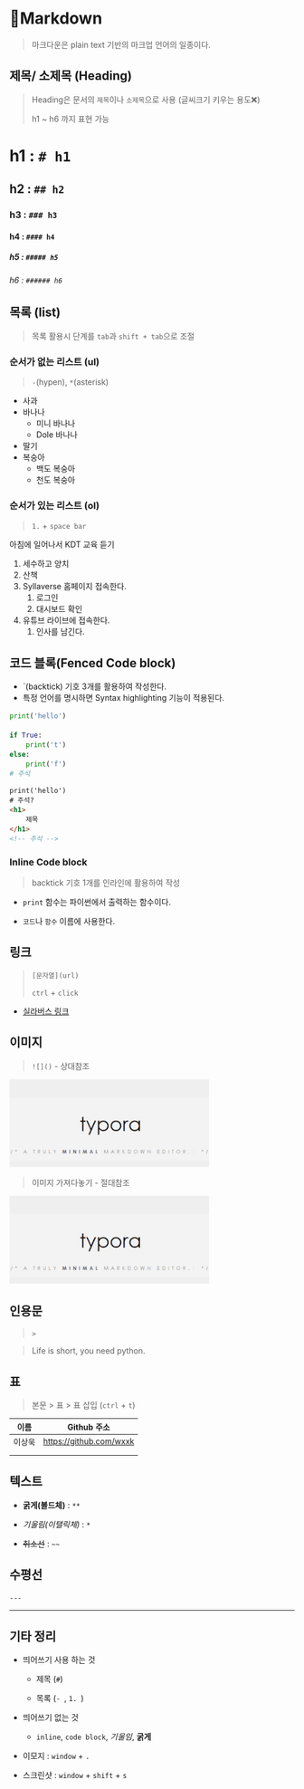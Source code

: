 # 📝Markdown

> 마크다운은 plain text 기반의 마크업 언어의 일종이다.



## 제목/ 소제목 (Heading)

>Heading은 문서의 `제목`이나 `소제목`으로 사용 (글씨크기 키우는 용도❌)
>
>h1 ~ h6 까지 표현 가능

# h1 : `# h1`

## h2 : `## h2`

### h3 : `### h3`

#### h4 : `#### h4`

##### h5 : `##### h5`

###### h6 : `###### h6`



## 목록 (list)

> 목록 활용시 단계를 `tab`과 `shift + tab`으로 조절



### 순서가 없는 리스트 (ul)

> `-`(hypen), `*`(asterisk)

- 사과
- 바나나
  - 미니 바나나
  - Dole 바나나
- 딸기
- 복숭아
  - 백도 복숭아
  - 천도 복숭아



### 순서가 있는 리스트 (ol)

> `1.` + `space bar`

아침에 일어나서 KDT 교육 듣기

1. 세수하고 양치
2. 산책
3. Syllaverse 홈페이지 접속한다.
   1. 로그인
   2. 대시보드 확인
4. 유튜브 라이브에 접속한다.
   1. 인사를 남긴다.



## 코드 블록(Fenced Code block)

- `(backtick) 기호 3개를 활용하여 작성한다.
- 특정 언어를 명시하면 Syntax highlighting 기능이 적용된다.

```python
print('hello')

if True:
    print('t')
else:
    print('f')
# 주석
```

```html
print('hello')
# 주석?
<h1>
    제목
</h1>
<!-- 주석 -->
```



### Inline Code block

> backtick 기호 1개를 인라인에 활용하여 작성

- `print` 함수는 파이썬에서 출력하는 함수이다.

- `코드`나 `함수` 이름에 사용한다.



## 링크

>`[문자열](url)`
>
>`ctrl`  + `click`

- [실라버스 링크](https://www.syllarverse.com)



## 이미지

> `![]()`  - 상대참조

![](Markdown.assets/ty1-16571122121571.png)



> 이미지 가져다놓기 - 절대참조

![ty1](Markdown.assets/ty1.png)



## 인용문

> `>`

> Life is short, you need python.

## 표

> 본문 > 표 > 표 삽입 (`ctrl` + `t`)



| 이름   | Github 주소             |
| ------ | ----------------------- |
| 이상욱 | https://github.com/wxxk |
|        |                         |
|        |                         |

## 텍스트

- **굵게(볼드체)** : `**`

- *기울림(이탤릭체)* : `*`

- ~~취소선~~ : `~~`



## 수평선

`---`

---



## 기타 정리

- 띄어쓰기 사용 하는 것

  - 제목 (`#`)

  - 목록 (`- `, `1. `)



- 띄어쓰기 없는 것
  - `inline`, `code block`, *기울임*, **굵게**



- 이모지 : `window` + `.`



- 스크린샷 : `window` + `shift` + `s`
